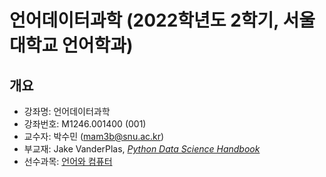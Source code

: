 # 언어데이터과학 (2022학년도 2학기, 서울대학교 언어학과)

## 개요

+ 강좌명: 언어데이터과학
+ 강좌번호: M1246.001400 (001)
+ 교수자: 박수민 (mam3b@snu.ac.kr)
+ 부교재: Jake VanderPlas, *[Python Data Science Handbook](https://jakevdp.github.io/PythonDataScienceHandbook/index.html)*
+ 선수과목: [언어와 컴퓨터](https://github.com/suzisuti/LangComp2021)
